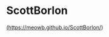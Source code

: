 # ScottBorlon
<a href="http:https://meowb.github.io/ScottBorlon/" target="_blank">(https://meowb.github.io/ScottBorlon/)</a>

